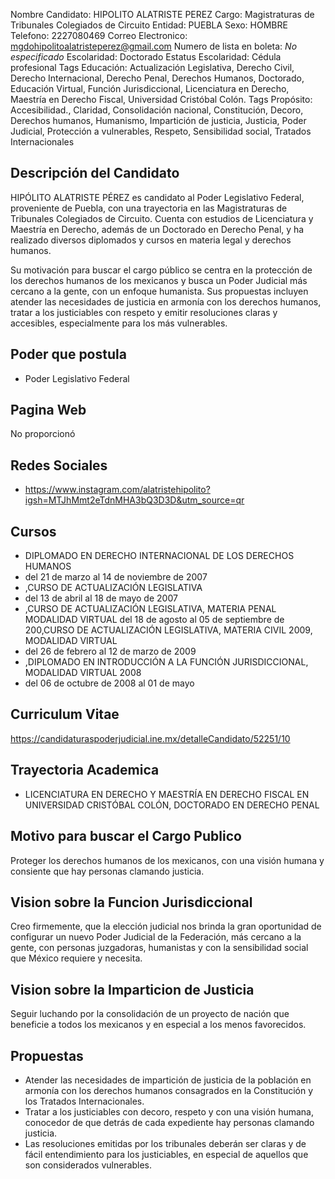 Nombre Candidato: HIPOLITO ALATRISTE PEREZ
Cargo: Magistraturas de Tribunales Colegiados de Circuito
Entidad: PUEBLA
Sexo: HOMBRE
Telefono: 2227080469
Correo Electronico: mgdohipolitoalatristeperez@gmail.com
Numero de lista en boleta: *No especificado*
Escolaridad: Doctorado
Estatus Escolaridad: Cédula profesional
Tags Educación: Actualización Legislativa, Derecho Civil, Derecho Internacional, Derecho Penal, Derechos Humanos, Doctorado, Educación Virtual, Función Jurisdiccional, Licenciatura en Derecho, Maestría en Derecho Fiscal, Universidad Cristóbal Colón.
Tags Propósito: Accesibilidad., Claridad, Consolidación nacional, Constitución, Decoro, Derechos humanos, Humanismo, Impartición de justicia, Justicia, Poder Judicial, Protección a vulnerables, Respeto, Sensibilidad social, Tratados Internacionales


## Descripción del Candidato 

HIPÓLITO ALATRISTE PÉREZ es candidato al Poder Legislativo Federal, proveniente de Puebla, con una trayectoria en las Magistraturas de Tribunales Colegiados de Circuito. Cuenta con estudios de Licenciatura y Maestría en Derecho, además de un Doctorado en Derecho Penal, y ha realizado diversos diplomados y cursos en materia legal y derechos humanos.

Su motivación para buscar el cargo público se centra en la protección de los derechos humanos de los mexicanos y busca un Poder Judicial más cercano a la gente, con un enfoque humanista. Sus propuestas incluyen atender las necesidades de justicia en armonía con los derechos humanos, tratar a los justiciables con respeto y emitir resoluciones claras y accesibles, especialmente para los más vulnerables.


## Poder que postula

- Poder Legislativo Federal


## Pagina Web

No proporcionó


## Redes Sociales

- https://www.instagram.com/alatristehipolito?igsh=MTJhMmt2eTdnMHA3bQ3D3D&utm_source=qr


## Cursos

- DIPLOMADO EN DERECHO INTERNACIONAL DE LOS DERECHOS HUMANOS
- del 21 de marzo al 14 de noviembre de 2007
- ,CURSO DE ACTUALIZACIÓN LEGISLATIVA
- del 13 de abril al 18 de mayo de 2007
- ,CURSO DE ACTUALIZACIÓN LEGISLATIVA, MATERIA PENAL  MODALIDAD VIRTUAL	del 18 de agosto al 05 de septiembre de 200,CURSO DE ACTUALIZACIÓN LEGISLATIVA, MATERIA CIVIL 2009, MODALIDAD VIRTUAL
- del 26 de febrero al 12 de marzo de 2009
- ,DIPLOMADO EN INTRODUCCIÓN A LA FUNCIÓN JURISDICCIONAL, MODALIDAD VIRTUAL 2008
- del 06 de octubre de 2008 al 01 de mayo


## Curriculum Vitae

https://candidaturaspoderjudicial.ine.mx/detalleCandidato/52251/10


## Trayectoria Academica

- LICENCIATURA EN DERECHO Y MAESTRÍA EN DERECHO FISCAL EN UNIVERSIDAD CRISTÓBAL COLÓN, DOCTORADO EN DERECHO PENAL


## Motivo para buscar el Cargo Publico

Proteger los derechos humanos de los mexicanos, con una visión humana y consiente que hay personas clamando justicia.


## Vision sobre la Funcion Jurisdiccional

Creo firmemente, que la elección judicial nos brinda la gran oportunidad de configurar un nuevo Poder Judicial de la Federación, más cercano a la gente, con personas juzgadoras, humanistas y con la sensibilidad social que México requiere y necesita.


## Vision sobre la Imparticion de Justicia

Seguir luchando por la consolidación de un proyecto de nación que beneficie a todos los mexicanos y en especial a los menos favorecidos.


## Propuestas

- Atender las necesidades de impartición de justicia de la población en armonía con los derechos humanos consagrados en la Constitución y los Tratados Internacionales.
- Tratar a los justiciables con decoro, respeto y con una visión humana, conocedor de que detrás de cada expediente hay personas clamando justicia.
- Las resoluciones emitidas por los tribunales deberán ser claras y de fácil entendimiento para los justiciables, en especial de aquellos que son considerados vulnerables.

